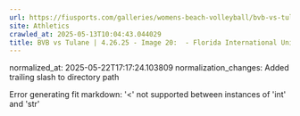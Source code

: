 ```yaml
---
url: https://fiusports.com/galleries/womens-beach-volleyball/bvb-vs-tulane-4-26-25/image-20/358/62884/
site: Athletics
crawled_at: 2025-05-13T10:04:43.044029
title: BVB vs Tulane | 4.26.25 - Image 20:  - Florida International University
---
```

normalized_at: 2025-05-22T17:17:24.103809
normalization_changes: Added trailing slash to directory path

Error generating fit markdown: '<' not supported between instances of 'int' and 'str'